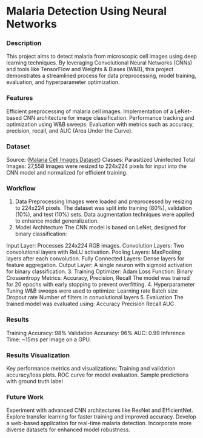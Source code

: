 # Malaria Detection Using Neural Networks
### Description
This project aims to detect malaria from microscopic cell images using deep learning techniques. By leveraging Convolutional Neural Networks (CNNs) and tools like TensorFlow and Weights & Biases (W&B), this project demonstrates a streamlined process for data preprocessing, model training, evaluation, and hyperparameter optimization.

### Features
Efficient preprocessing of malaria cell images.
Implementation of a LeNet-based CNN architecture for image classification.
Performance tracking and optimization using W&B sweeps.
Evaluation with metrics such as accuracy, precision, recall, and AUC (Area Under the Curve).

### Dataset
Source: ([Malaria Cell Images Dataset](https://lhncbc.nlm.nih.gov/LHC-downloads/downloads.html#malaria-datasets))
Classes:
Parasitized
Uninfected
Total Images: 27,558
Images were resized to 224x224 pixels for input into the CNN model and normalized for efficient training.

### Workflow
1. Data Preprocessing
Images were loaded and preprocessed by resizing to 224x224 pixels.
The dataset was split into training (80%), validation (10%), and test (10%) sets.
Data augmentation techniques were applied to enhance model generalization.
2. Model Architecture
The CNN model is based on LeNet, designed for binary classification:

Input Layer: Processes 224x224 RGB images.
Convolution Layers: Two convolutional layers with ReLU activation.
Pooling Layers: MaxPooling layers after each convolution.
Fully Connected Layers: Dense layers for feature aggregation.
Output Layer: A single neuron with sigmoid activation for binary classification.
3. Training
Optimizer: Adam
Loss Function: Binary Crossentropy
Metrics: Accuracy, Precision, Recall
The model was trained for 20 epochs with early stopping to prevent overfitting.
4. Hyperparameter Tuning
W&B sweeps were used to optimize:
Learning rate
Batch size
Dropout rate
Number of filters in convolutional layers
5. Evaluation
The trained model was evaluated using:
Accuracy
Precision
Recall
AUC

### Results
Training Accuracy: 98%
Validation Accuracy: 96%
AUC: 0.99
Inference Time: ~15ms per image on a GPU.

### Results Visualization
Key performance metrics and visualizations:
Training and validation accuracy/loss plots.
ROC curve for model evaluation.
Sample predictions with ground truth label

### Future Work
Experiment with advanced CNN architectures like ResNet and EfficientNet.
Explore transfer learning for faster training and improved accuracy.
Develop a web-based application for real-time malaria detection.
Incorporate more diverse datasets for enhanced model robustness.
